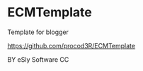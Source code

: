ECMTemplate
===========

Template for blogger

https://github.com/procod3R/ECMTemplate

BY eSly Software CC

